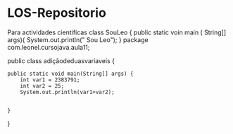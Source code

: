 # LOS-Repositorio
Para actividades cientificas
class SouLeo {
public static voin main ( String[] args){
System.out.println(" Sou Leo");
}
package com.leonel.cursojava.aula11;

public class adiçãodeduasvariaveis {

	public static void main(String[] args) {
		int var1 = 2383791;
		int var2 = 25;
		System.out.println(var1+var2);
		

	}

}
